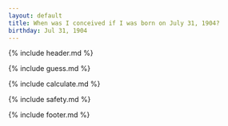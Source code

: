 ```yaml
---
layout: default
title: When was I conceived if I was born on July 31, 1904?
birthday: Jul 31, 1904
---
```


{% include header.md %}

{% include guess.md %}

{% include calculate.md %}

{% include safety.md %}

{% include footer.md %}



